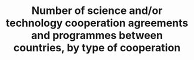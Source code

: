---
data_non_statistical: true
goal_meta_link: http://unstats.un.org/sdgs/files/metadata-compilation/Metadata-Goal-17.pdf
goal_meta_link_page: 12
graph: null
graph_status_notes: Policy Judgement
graph_title: Number of science and/or technology cooperation agreements and programmes
  between countries, by type of cooperation
graph_type: null
graph_type_description: null
has_metadata: false
indicator: 17.6.1
indicator_name: Number of science and/or technology cooperation agreements and programmes
  between countries, by type of cooperation
indicator_sort_order: 17-06-01
indicator_variable: null
layout: indicator
permalink: /17-6-1/
published: true
reporting_status: notstarted
sdg_goal: 17
source_active_1: true
source_notes_1: null
source_title_1: null
target: Enhance North-South, South-South and triangular regional and international
  cooperation on and access to science, technology and innovation and enhance knowledge
  sharing on mutually agreed terms, including through improved coordination among
  existing mechanisms, in particular at the United Nations level, and through a global
  technology facilitation mechanism.
target_id: '17.6'
title: Number of science and/or technology cooperation agreements and programmes between
  countries, by type of cooperation
un_custodial_agency: UNESCO-UIS
un_designated_tier: '3'
variable_description: null
variable_notes: null
---